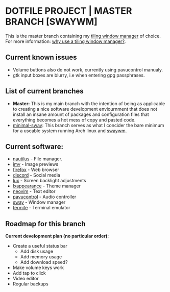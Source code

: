 DOTFILE PROJECT | MASTER BRANCH [SWAYWM]
========================================
This is the master branch containing my 
[tiling window manager](https://en.wikipedia.org/wiki/Tiling_window_manager) of choice. 
For more information: [why use a tiling window manager?](https://www.youtube.com/watch?v=Lj1IfdKY0CU).

Current known issues
--------------------
- Volume buttons also do not work, currently using pavucontrol manualy.
- gtk input boxes are blurry, i.e when entering gpg passphrases.

List of current branches
------------------------
- **Master:** This is my main branch with the intention of being as applicable to creating a nice software development enviournment that does not install an insane amount of packages and configuration files that everything becomes a hot mess of copy and pasted code.
- [minimal-sway](https://github.com/samerickson/dotfiles/tree/minimal-sway): This branch serves as what I concider the bare minimum for a useable system running Arch linux and [swaywm](https://swaywm.org/).

Current software:
-----------------
- [nautilus](https://wiki.archlinux.org/index.php/GNOME/Files) - File manager.
- [imv](https://github.com/eXeC64/imv) - Image previews
- [firefox](https://wiki.archlinux.org/index.php/Firefox) - Web browser
- [discord](https://wiki.archlinux.org/index.php/Discord) - Social media
- [lux](https://wiki.archlinux.org/index.php/Backlight) - Screen backlight adjustments
- [lxappearance](https://www.archlinux.org/packages/community/x86_64/lxappearance/) - Theme manager
- [neovim](https://github.com/neovim/neovim) - Text editor
- [pavucontrol](https://wiki.archlinux.org/index.php/PulseAudio/Configuration) - Audio controller
- [sway](https://github.com/swaywm/sway) - Window manager
- [termite](https://github.com/thestinger/termite/) - Terminal emulator

Roadmap for this branch
-----------------------
**Current development plan (no particular order):**

- Create a useful status bar
	- Add disk usage 
	- Add memory usage
	- Add download speed?
- Make volume keys work
- Add tap to click
- Video editor
- Regular backups
